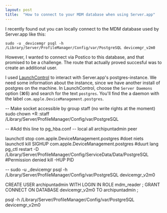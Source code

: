 ```yaml
---
layout: post
title:  "How to connect to your MDM database when using Server.app"
---
```


I recently found out you can locally connect to the MDM database used by Server.app like this:

	sudo -u _devicemgr psql -h /Library/Server/ProfileManager/Config/var/PostgreSQL devicemgr_v2m0

However, I wanted to connect via Postico to this database, and that promised to be a challenge. The route that actually proved succesful was to create an additional user.

I used [LaunchControl][launch-control] to interact with Server.app's postgres-instance. We need some information about the instance, since we have another install of postgres on the machine. In LaunchControl, choose the `Server Daemons` option (⌘6) and search for the text `postgres`. You'll find the a daemon with the label `com.apple.DeviceManagement.postgres`.

-- Make socket accessible by group staff (no write rights at the moment)
sudo chown +R :staff /Library/Server/ProfileManager/Config/var/PostgreSQL

-- #Add this line to pg_hba.conf
-- local   all               archipuntadmin                          peer

launchctl stop com.apple.DeviceManagement.postgres #doet niets
launchctl kill SIGHUP com.apple.DeviceManagement.postgres #duurt lang
pg_ctl restart -D /Library/Server/ProfileManager/Config/ServiceData/Data/PostgreSQL #Permission denied
kill -HUP PID

-- sudo -u _devicemgr psql -h /Library/Server/ProfileManager/Config/var/PostgreSQL devicemgr_v2m0

CREATE USER archipuntadmin
	WITH LOGIN IN ROLE mdm_reader
;
GRANT CONNECT
   ON DATABASE devicemgr_v2m0
   TO archipuntadmin
;


psql -h /Library/Server/ProfileManager/Config/var/PostgreSQL devicemgr_v2m0


[launch-control]: https://www.soma-zone.com/LaunchControl/

